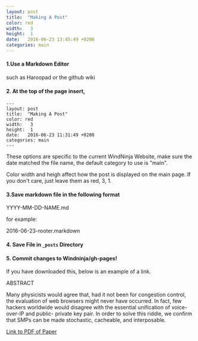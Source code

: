 ```yaml
---
layout: post
title:  "Making A Post"
color: red
width:   3 
height:  1
date:   2016-06-23 13:45:49 +0200
categories: main
---
```


#### 1.Use a Markdown Editor
such as Haroopad or the github wiki
#### 2. At the top of the page insert,
```
---
layout: post
title:  "Making A Post"
color: red
width:   3 
height:  1
date:   2016-06-23 11:31:49 +0200
categories: main
---
```
These options are specific to the current WindNinja Website,
make sure the date matched the file name,
the default category to use is "main".

Color width and heigh affect how the post is displayed on the main page. If you don't care, just leave them as red, 3, 1.


#### 3.Save markdown file in the following format
YYYY-MM-DD-NAME.md

for example:

2016-06-23-rooter.markdown

#### 4. Save File in `_posts` Directory

#### 5. Commit changes to Windninja/gh-pages!


If you have downloaded this, below is an example of a link.


ABSTRACT

Many physicists would agree that, had it not been for
congestion control, the evaluation of web browsers might never
have occurred. In fact, few hackers worldwide would disagree
with the essential unification of voice-over-IP and public-
private key pair. In order to solve this riddle, we confirm that
SMPs can be made stochastic, cacheable, and interposable.

[Link to PDF of Paper](https://github.com/firelab/windninja/blob/gh-pages/rooter.pdf)



